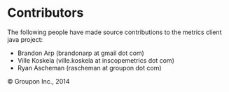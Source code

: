 Contributors
============

The following people have made source contributions to the metrics client java project:

* Brandon Arp (brandonarp at gmail dot com)
* Ville Koskela (ville.koskela at inscopemetrics dot com)
* Ryan Ascheman (rascheman at groupon dot com)

&copy; Groupon Inc., 2014
